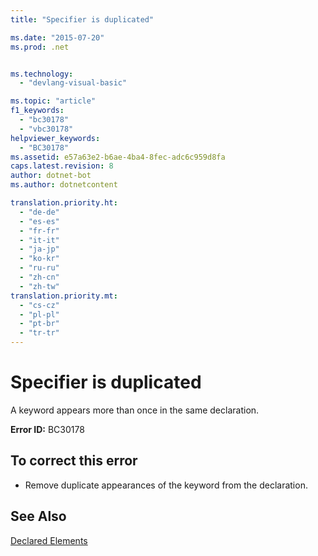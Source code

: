 ```yaml
---
title: "Specifier is duplicated"

ms.date: "2015-07-20"
ms.prod: .net


ms.technology: 
  - "devlang-visual-basic"

ms.topic: "article"
f1_keywords: 
  - "bc30178"
  - "vbc30178"
helpviewer_keywords: 
  - "BC30178"
ms.assetid: e57a63e2-b6ae-4ba4-8fec-adc6c959d8fa
caps.latest.revision: 8
author: dotnet-bot
ms.author: dotnetcontent

translation.priority.ht: 
  - "de-de"
  - "es-es"
  - "fr-fr"
  - "it-it"
  - "ja-jp"
  - "ko-kr"
  - "ru-ru"
  - "zh-cn"
  - "zh-tw"
translation.priority.mt: 
  - "cs-cz"
  - "pl-pl"
  - "pt-br"
  - "tr-tr"
---
```

# Specifier is duplicated
A keyword appears more than once in the same declaration.  
  
 **Error ID:** BC30178  
  
## To correct this error  
  
-   Remove duplicate appearances of the keyword from the declaration.  
  
## See Also  
 [Declared Elements](../../visual-basic/programming-guide/language-features/declared-elements/index.md)

